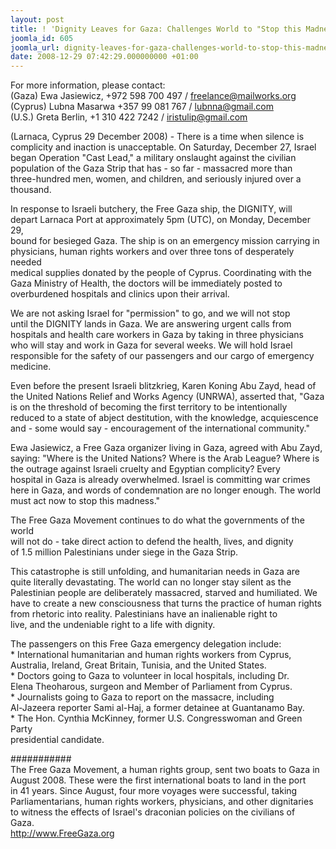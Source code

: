```yaml
---
layout: post
title: ! 'Dignity Leaves for Gaza: Challenges World to "Stop this Madness!"'
joomla_id: 605
joomla_url: dignity-leaves-for-gaza-challenges-world-to-stop-this-madness
date: 2008-12-29 07:42:29.000000000 +01:00
---
```

<p>For more information, please contact:<br />(Gaza) Ewa Jasiewicz, +972 598 700 497 / <a href="mailto:freelance@mailworks.org">freelance@mailworks.org</a><br />(Cyprus) Lubna Masarwa +357 99 081 767 / <a href="mailto:lubnna@gmail.com">lubnna@gmail.com</a><br />(U.S.) Greta Berlin, +1 310 422 7242 / <a href="mailto:iristulip@gmail.com">iristulip@gmail.com</a></p><p>(Larnaca, Cyprus 29 December 2008) - There is a time when silence is<br />complicity and inaction is unacceptable. On Saturday, December 27, Israel<br />began Operation &quot;Cast Lead,&quot; a military onslaught against the civilian<br />population of the Gaza Strip that has - so far - massacred more than<br />three-hundred men, women, and children, and seriously injured over a<br />thousand.</p><p>In response to Israeli butchery, the Free Gaza ship, the DIGNITY, will<br />depart Larnaca Port at approximately 5pm (UTC), on Monday, December 29,<br />bound for besieged Gaza. The ship is on an emergency mission carrying in<br />physicians, human rights workers and over three tons of desperately needed<br />medical supplies donated by the people of Cyprus. Coordinating with the<br />Gaza Ministry of Health, the doctors will be immediately posted to<br />overburdened hospitals and clinics upon their arrival.</p><p>We are not asking Israel for &quot;permission&quot; to go, and we will not stop<br />until the DIGNITY lands in Gaza. We are answering urgent calls from<br />hospitals and health care workers in Gaza by taking in three physicians<br />who will stay and work in Gaza for several weeks. We will hold Israel<br />responsible for the safety of our passengers and our cargo of emergency<br />medicine.</p><p>Even before the present Israeli blitzkrieg, Karen Koning Abu Zayd, head of<br />the United Nations Relief and Works Agency (UNRWA), asserted that, &quot;Gaza<br />is on the threshold of becoming the first territory to be intentionally<br />reduced to a state of abject destitution, with the knowledge, acquiescence<br />and - some would say - encouragement of the international community.&quot;</p><p>Ewa Jasiewicz, a Free Gaza organizer living in Gaza, agreed with Abu Zayd,<br />saying: &quot;Where is the United Nations? Where is the Arab League? Where is<br />the outrage against Israeli cruelty and Egyptian complicity? Every<br />hospital in Gaza is already overwhelmed. Israel is committing war crimes<br />here in Gaza, and words of condemnation are no longer enough. The world<br />must act now to stop this madness.&quot;</p><p>The Free Gaza Movement continues to do what the governments of the world<br />will not do - take direct action to defend the health, lives, and dignity<br />of 1.5 million Palestinians under siege in the Gaza Strip.</p><p>This catastrophe is still unfolding, and humanitarian needs in Gaza are<br />quite literally devastating. The world can no longer stay silent as the<br />Palestinian people are deliberately massacred, starved and humiliated. We<br />have to create a new consciousness that turns the practice of human rights<br />from rhetoric into reality. Palestinians have an inalienable right to<br />live, and the undeniable right to a life with dignity.</p><p>The passengers on this Free Gaza emergency delegation include:<br />* International humanitarian and human rights workers from Cyprus,<br />Australia, Ireland, Great Britain, Tunisia, and the United States.<br />* Doctors going to Gaza to volunteer in local hospitals, including Dr.<br />Elena Theoharous, surgeon and Member of Parliament from Cyprus.<br />* Journalists going to Gaza to report on the massacre, including<br />Al-Jazeera reporter Sami al-Haj, a former detainee at Guantanamo Bay.<br />* The Hon. Cynthia McKinney, former U.S. Congresswoman and Green Party<br />presidential candidate.</p><p>###########<br />The Free Gaza Movement, a human rights group, sent two boats to Gaza in<br />August 2008. These were the first international boats to land in the port<br />in 41 years. Since August, four more voyages were successful, taking<br />Parliamentarians, human rights workers, physicians, and other dignitaries<br />to witness the effects of Israel's draconian policies on the civilians of<br />Gaza.<br /><a href="http://www.freegaza.org/">http://www.FreeGaza.org</a><br /></p><p><a href=""></a></p>
